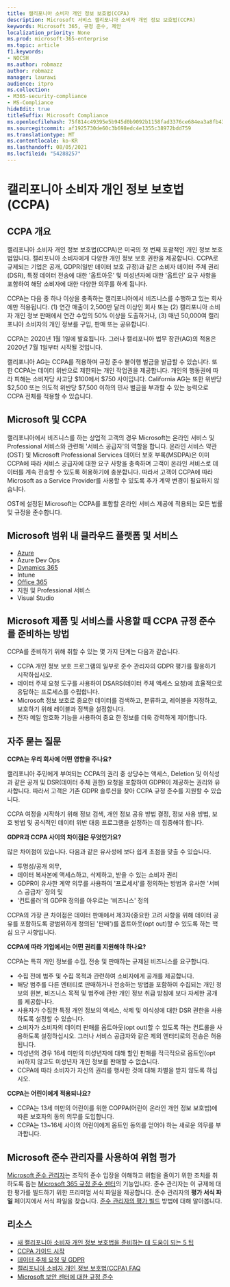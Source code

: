 ```yaml
---
title: 캘리포니아 소비자 개인 정보 보호법(CCPA)
description: Microsoft 서비스 캘리포니아 소비자 개인 정보 보호법(CCPA)
keywords: Microsoft 365, 규정 준수, 제안
localization_priority: None
ms.prod: microsoft-365-enterprise
ms.topic: article
f1.keywords:
- NOCSH
ms.author: robmazz
author: robmazz
manager: laurawi
audience: itpro
ms.collection:
- M365-security-compliance
- MS-Compliance
hideEdit: true
titleSuffix: Microsoft Compliance
ms.openlocfilehash: 75f814c49395e5b945d0b9092b1158fad3376ce684ea3a8fb43115d51fe6bba5
ms.sourcegitcommit: af1925730de60c3b698edc4e1355c38972bdd759
ms.translationtype: MT
ms.contentlocale: ko-KR
ms.lasthandoff: 08/05/2021
ms.locfileid: "54288257"
---
```

# <a name="california-consumer-privacy-act-ccpa"></a>캘리포니아 소비자 개인 정보 보호법(CCPA)

## <a name="ccpa-overview"></a>CCPA 개요

캘리포니아 소비자 개인 정보 보호법(CCPA)은 미국의 첫 번째 포괄적인 개인 정보 보호법입니다. 캘리포니아 소비자에게 다양한 개인 정보 보호 권한을 제공합니다.  CCPA로 규제되는 기업은 공개, GDPR(일반 데이터 보호 규정)과 같은 소비자 데이터 주체 권리(DSR), 특정 데이터 전송에 대한 '옵트아웃' 및 미성년자에 대한 '옵트인' 요구 사항을 포함하여 해당 소비자에 대한 다양한 의무를 하게 됩니다.

CCPA는 다음 중 하나 이상을 충족하는 캘리포니아에서 비즈니스를 수행하고 있는 회사에만 적용됩니다. (1) 연간 매출이 2,500만 달러 이상인 회사 또는 (2) 캘리포니아 소비자 개인 정보 판매에서 연간 수입의 50% 이상을 도출하거나, (3) 매년 50,000여 캘리포니아 소비자의 개인 정보를 구입, 판매 또는 공유합니다.

CCPA는 2020년 1월 1일에 발효됩니다. 그러나 캘리포니아 법무 장관(AG)의 적용은 2020년 7월 1일부터 시작될 것입니다.

캘리포니아 AG는 CCPA를 적용하며 규정 준수 불이행 벌금을 발급할 수 있습니다. 또한 CCPA는 데이터 위반으로 제한되는 개인 작업권을 제공합니다. 개인의 행동권에 따라 피해는 소비자당 사고당 $100에서 $750 사이입니다. California AG는 또한 위반당 $2,500 또는 의도적 위반당 $7,500 이하의 민사 벌금을 부과할 수 있는 능력으로 CCPA 전체를 적용할 수 있습니다.

## <a name="microsoft-and-the-ccpa"></a>Microsoft 및 CCPA

캘리포니아에서 비즈니스를 하는 상업적 고객의 경우 Microsoft는 온라인 서비스 및 Professional 서비스와 관련해 '서비스 공급자'의 역할을 합니다.  온라인 서비스 약관(OST) 및 Microsoft Professional Services 데이터 보호 부록(MSDPA)은 이미 CCPA에 따라 서비스 공급자에 대한 요구 사항을 충족하며 고객이 온라인 서비스로 데이터를 계속 전송할 수 있도록 허용하기에 충분합니다. 따라서 고객이 CCPA에 따라 Microsoft as a Service Provider를 사용할 수 있도록 추가 계약 변경이 필요하지 않습니다.

OST에 설정된 Microsoft는 CCPA를 포함할 온라인 서비스 제공에 적용되는 모든 법률 및 규정을 준수합니다.  

## <a name="microsoft-in-scope-cloud-platforms--services"></a>Microsoft 범위 내 클라우드 플랫폼 및 서비스

- [Azure](https://aka.ms/AzureCompliance)
- Azure Dev Ops
- [Dynamics 365](https://aka.ms/d365-compliance-list)
- Intune
- [Office 365](https://aka.ms/o365-compliance-framework)
- 지원 및 Professional 서비스
- Visual Studio

## <a name="how-you-can-prepare-for-your-ccpa-compliance-when-using-microsoft-products-and-services"></a>Microsoft 제품 및 서비스를 사용할 때 CCPA 규정 준수를 준비하는 방법

CCPA를 준비하기 위해 취할 수 있는 몇 가지 단계는 다음과 같습니다.

- CCPA 개인 정보 보호 [](/microsoft-365/compliance/compliance-manager) 프로그램의 일부로 준수 관리자의 GDPR 평가를 활용하기 시작하십시오.
- 데이터 주체 요청 도구를 사용하여 DSARS(데이터 주체 액세스 요청)에 효율적으로 응답하는 프로세스를 수립합니다.
- Microsoft 정보 보호로 중요한 데이터를 검색하고, 분류하고, 레이블을 지정하고, 보호하기 위해 레이블과 정책을 설정합니다.
- 전자 메일 암호화 기능을 사용하여 중요 한 정보를 더욱 강력하게 제어합니다.

## <a name="frequently-asked-questions"></a>자주 묻는 질문

**CCPA는 우리 회사에 어떤 영향을 주나요?**

캘리포니아 주민에게 부여되는 CCPA의 권리 중 상당수는 액세스, Deletion 및 이식성과 같은 공개 및 DSR(데이터 주체 권한) 요청을 포함하여 GDPR이 제공하는 권리와 유사합니다. 따라서 고객은 기존 GDPR 솔루션을 찾아 CCPA 규정 준수를 지원할 수 있습니다.

CCPA 여정을 시작하기 위해 정보 검색, 개인 정보 공유 방법 결정, 정보 사용 방법, 보호 방법 및 공식적인 데이터 위반 대응 프로그램을 설정하는 데 집중해야 합니다.

**GDPR과 CCPA 사이의 차이점은 무엇인가요?**

많은 차이점이 있습니다. 다음과 같은 유사성에 보다 쉽게 초점을 맞출 수 있습니다.

- 투명성/공개 의무,
- 데이터 복사본에 액세스하고, 삭제하고, 받을 수 있는 소비자 권리
- GDPR이 유사한 계약 의무를 사용하여 '프로세서'를 정의하는 방법과 유사한 '서비스 공급자' 정의 및
- '컨트롤러'의 GDPR 정의를 아우르는 '비즈니스' 정의

CCPA의 가장 큰 차이점은 데이터 판매에서 제3자(중요한 고려 사항을 위해 데이터 공유를 포함하도록 광범위하게 정의된 '판매')를 옵트아웃(opt out)할 수 있도록 하는 핵심 요구 사항입니다.

**CCPA에 따라 기업에서는 어떤 권리를 지원해야 하나요?**

CCPA는 특히 개인 정보를 수집, 전송 및 판매하는 규제된 비즈니스를 요구합니다.

- 수집 전에 범주 및 수집 목적과 관련하여 소비자에게 공개를 제공합니다.
- 해당 범주를 다른 엔터티로 판매하거나 전송하는 방법을 포함하여 수집되는 개인 정보의 원본, 비즈니스 목적 및 범주에 관한 개인 정보 취급 방침에 보다 자세한 공개를 제공합니다.
- 사용자가 수집한 특정 개인 정보의 액세스, 삭제 및 이식성에 대한 DSR 권한을 사용하도록 설정할 수 있습니다.
- 소비자가 소비자의 데이터 판매를 옵트아웃(opt out)할 수 있도록 하는 컨트롤을 사용하도록 설정하십시오. 그러나 서비스 공급자와 같은 제외 엔터티로의 전송은 허용됩니다.
- 미성년의 경우 16세 미만의 미성년자에 대해 할인 판매를 적극적으로 옵트인(opt in)하지 않고도 미성년자 개인 정보를 판매할 수 없습니다.
- CCPA에 따라 소비자가 자신의 권리를 행사한 것에 대해 차별을 받지 않도록 하십시오.

**CCPA는 어린이에게 적용되나요?**

- CCPA는 13세 미만의 어린이를 위한 COPPA(어린이 온라인 개인 정보 보호법)에 따른 보호자의 동의 의무를 도입합니다.
- CCPA는 13~16세 사이의 어린이에게 옵트인 동의를 얻어야 하는 새로운 의무를 부과합니다.

## <a name="use-microsoft-compliance-manager-to-assess-your-risk"></a>Microsoft 준수 관리자를 사용하여 위험 평가

[Microsoft 준수 관리자](/microsoft-365/compliance/compliance-manager)는 조직의 준수 입장을 이해하고 위험을 줄이기 위한 조치를 취하도록 돕는 [Microsoft 365 규정 준수 센터](/microsoft-365/compliance/microsoft-365-compliance-center)의 기능입니다. 준수 관리자는 이 규제에 대한 평가를 빌드하기 위한 프리미엄 서식 파일을 제공합니다. 준수 관리자의 **평가 서식 파일** 페이지에서 서식 파일을 찾습니다. [준수 관리자의 평가 빌드](/microsoft-365/compliance/compliance-manager-assessments) 방법에 대해 알아봅니다.

## <a name="resources"></a>리소스

- [새 캘리포니아 소비자 개인 정보 보호법을 준비하는 데 도움이 되는 5 팁](https://aka.ms/M365ComplianceBlog_RSA)
- [CCPA 가이드 시작](https://info.microsoft.com/ww-landing-Five-tips-to-help-you-prepare-for-the-California-Consumer-Privacy-Act.html)
- [데이터 주체 요청 및 GDPR](gdpr-data-subject-requests.md)
- [캘리포니아 소비자 개인 정보 보호법(CCPA) FAQ](ccpa-faq.yml)
- [Microsoft 보안 센터에 대한 규정 준수](https://www.microsoft.com/trust-center/compliance/compliance-overview)
